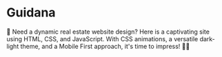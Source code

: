 # Guidana
🏡 Need a dynamic real estate website design? Here is a captivating site using HTML, CSS, and JavaScript. With CSS animations, a versatile dark-light theme, and a Mobile First approach, it's time to impress! 🌟💼
